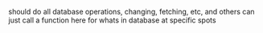 should do all database operations, changing, fetching, etc, and others can just call a function here for whats in database at specific spots